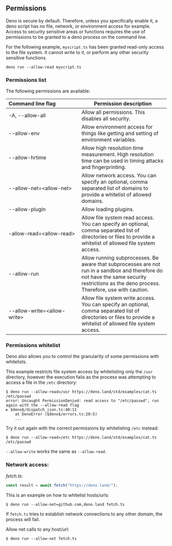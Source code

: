 ## Permissions

Deno is secure by default. Therefore, unless you specifically enable it, a deno
script has no file, network, or environment access for example. Access to
security sensitive areas or functions requires the use of permissions to be
granted to a deno process on the command line.

For the following example, `myscript.ts` has been granted read-only access to
the file system. It cannot write to it, or perform any other security sensitive
functions.

```shell
deno run --allow-read myscript.ts
```

### Permissions list

The following permissions are available:

| Command&nbsp;line&nbsp;flag&nbsp;&nbsp;&nbsp;&nbsp;&nbsp;&nbsp;&nbsp;&nbsp;&nbsp;&nbsp;&nbsp;&nbsp;&nbsp;&nbsp;&nbsp; | Permission description                                                                                                                                                                     |
| --------------------------------------------------------------------------------------------------------------------- | ------------------------------------------------------------------------------------------------------------------------------------------------------------------------------------------ |
| -A, --allow-all                                                                                                       | Allow all permissions. This disables all security.                                                                                                                                         |
| --allow-env                                                                                                           | Allow environment access for things like getting and setting of environment variables.                                                                                                     |
| --allow-hrtime                                                                                                        | Allow high resolution time measurement. High resolution time can be used in timing attacks and fingerprinting.                                                                             |
| --allow-net=\<allow-net\>                                                                                             | Allow network access. You can specify an optional, comma separated list of domains to provide a whitelist of allowed domains.                                                              |
| --allow-plugin                                                                                                        | Allow loading plugins.                                                                                                                                                                     |
| -allow-read=\<allow-read\>                                                                                            | Allow file system read access. You can specify an optional, comma separated list of directories or files to provide a whitelist of allowed file system access.                             |
| --allow-run                                                                                                           | Allow running subprocesses. Be aware that subprocesses are not run in a sandbox and therefore do not have the same security restrictions as the deno process. Therefore, use with caution. |
| --allow-write=\<allow-write\>                                                                                         | Allow file system write access. You can specify an optional, comma separated list of directories or files to provide a whitelist of allowed file system access.                            |

### Permissions whitelist

Deno also allows you to control the granularity of some permissions with
whitelists.

This example restricts file system access by whitelisting only the `/usr`
directory, however the execution fails as the process was attempting to access a
file in the `/etc` directory:

```shell
$ deno run --allow-read=/usr https://deno.land/std/examples/cat.ts /etc/passwd
error: Uncaught PermissionDenied: read access to "/etc/passwd", run again with the --allow-read flag
► $deno$/dispatch_json.ts:40:11
    at DenoError ($deno$/errors.ts:20:5)
    ...
```

Try it out again with the correct permissions by whitelisting `/etc` instead:

```shell
$ deno run --allow-read=/etc https://deno.land/std/examples/cat.ts /etc/passwd
```

`--allow-write` works the same as `--allow-read`.

### Network access:

_fetch.ts_:

```ts
const result = await fetch("https://deno.land/");
```

This is an example on how to whitelist hosts/urls:

```shell
$ deno run --allow-net=github.com,deno.land fetch.ts
```

If `fetch.ts` tries to establish network connections to any other domain, the
process will fail.

Allow net calls to any host/url:

```shell
$ deno run --allow-net fetch.ts
```
